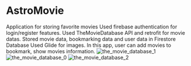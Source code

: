 # AstroMovie
Application for storing favorite movies
Used firebase authentication for login/register features.
Used TheMovieDatabase API and retrofit for movie datas.
Stored movie data, bookmarking data and user data in Firestore Database
Used Glide for images.
In this app, user can add movies to bookmark, show movies information.
![the_movie_database_1](https://github.com/yasinatagun/AstroMovie/assets/4943407/4e6c5941-71d9-416a-bfed-4a105f551592)
![the_movie_database_0](https://github.com/yasinatagun/AstroMovie/assets/4943407/7fdbce63-a4dc-4b53-af8d-6715abbe932a)
![the_movie_database_2](https://github.com/yasinatagun/AstroMovie/assets/4943407/d98a2cb9-0f6f-4d52-b0d1-9b40e1f18715)
